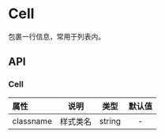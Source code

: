 # Cell

包裹一行信息，常用于列表内。

## API

### Cell


| 属性        | 说明                                |   类型   |   默认值   |
| :-------- | --------------------------------- | :----: | :-----: |
| classname | 样式类名                              | string |    -    |